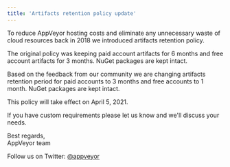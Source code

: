 ```yaml
---
title: 'Artifacts retention policy update'
---
```


To reduce AppVeyor hosting costs and eliminate any unnecessary waste of cloud resources back in 2018 we introduced artifacts retention policy.

The original policy was keeping paid account artifacts for 6 months and free account artifacts for 3 months. NuGet packages are kept intact.

Based on the feedback from our community we are changing artifacts retention period for paid accounts to 3 months and free accounts to 1 month. NuGet packages are kept intact.

This policy will take effect on April 5, 2021.

If you have custom requirements please let us know and we'll discuss your needs.

Best regards,<br>
AppVeyor team

Follow us on Twitter: [@appveyor](https://twitter.com/appveyor)